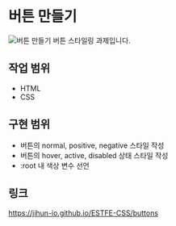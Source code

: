 # 버튼 만들기
![버튼 만들기](https://github.com/user-attachments/assets/08c0bed8-324f-477b-9a78-1fe62bece28a)
버튼 스타일링 과제입니다.

## 작업 범위
- HTML
- CSS

## 구현 범위
- 버튼의 normal, positive, negative 스타일 작성 
- 버튼의 hover, active, disabled 상태 스타일 작성
- :root 내 색상 변수 선언 

## 링크
https://jihun-io.github.io/ESTFE-CSS/buttons

